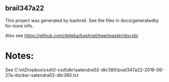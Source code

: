 
## brail347a22

This project was generated by bashrail. See the files in docs/generatedby for more info.

Also see https://github.com/dgleba/bashrail/tree/master/docsbr


# Notes:

See C:\n\Dropbox\csd\0-csd\dkr\satendra02-dkr380\brail347a22-2018-06-27a-docker-satendra02-dkr380.txt
